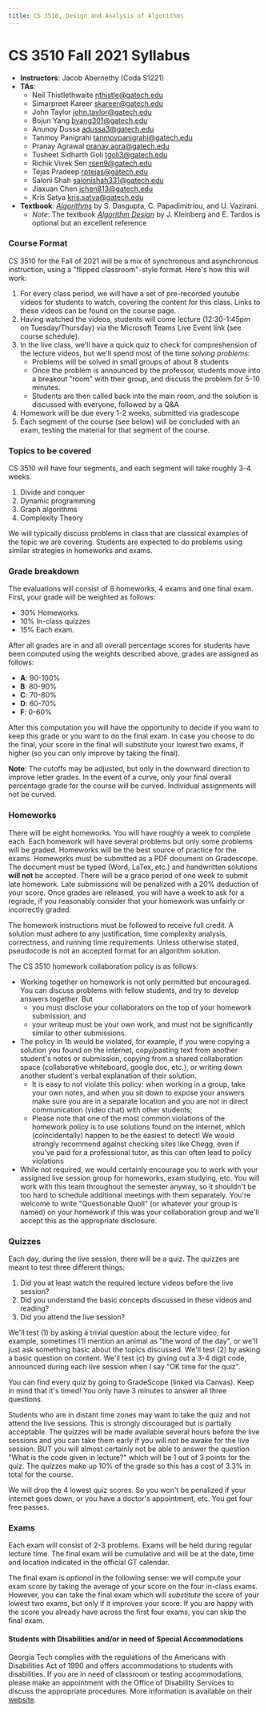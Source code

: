 ```yaml
---
title: CS 3510, Design and Analysis of Algorithms
---
```


# CS 3510 Fall 2021 Syllabus

- **Instructors**: Jacob Abernethy (Coda S1221) 
- **TAs**: 
    - Neil Thistlethwaite <nthistle@gatech.edu> 
    - Simarpreet Kareer <skareer@gatech.edu> 
    - John Taylor <john.taylor@gatech.edu> 
    - Bojun Yang <byang301@gatech.edu>
    - Anunoy Dussa <adussa3@gatech.edu>
    - Tanmoy Panigrahi    <tanmoypanigrahi@gatech.edu> 
    - Pranay Agrawal  <pranay.agra@gatech.edu> 
    - Tusheet Sidharth Goli   <tgoli3@gatech.edu> 
    - Richik Vivek Sen    <rsen9@gatech.edu> 
    - Tejas Pradeep   <rptejas@gatech.edu> 
    - Saloni Shah <salonishah331@gatech.edu> 
    - Jiaxuan Chen    <jchen813@gatech.edu> 
    - Kris Satya  <kris.satya@gatech.edu> 
- **Textbook**: [*Algorithms*](https://www.amazon.com/Algorithms-Sanjoy-Dasgupta/dp/0073523402) by S. Dasgupta, C. Papadimitriou, and U. Vazirani.
  - *Note*: The textbook [*Algorithm Design*](https://www.amazon.com/Algorithm-Design-Jon-Kleinberg/dp/0321295358) by J. Kleinberg and E. Tardos is optional but an excellent reference

### Course Format

CS 3510 for the Fall of 2021 will be a mix of synchronous and asynchronous instruction, using a "flipped classroom"-style format. Here's how this will work:

1. For every class period, we will have a set of pre-recorded youtube videos for students to watch, covering the content for this class. Links to these videos can be found on the course page.
2. Having watched the videos, students will come lecture (12:30-1:45pm on Tuesday/Thursday) via the Microsoft Teams Live Event link (see course schedule).
3. In the live class, we'll have a quick quiz to check for compreshension of the lecture videos, but we'll spend most of the time *solving problems*:
    + Problems will be solved in small groups of about 8 students
    + Once the problem is announced by the professor, students move into a breakout "room" with their group, and discuss the problem for 5-10 minutes.
    + Students are then called back into the main room, and the solution is discussed with everyone, followed by a Q&A
4. Homework will be due every 1-2 weeks, submitted via gradescope
5. Each segment of the course (see below) will be concluded with an exam, testing the material for that segment of the course.


### Topics to be covered

CS 3510 will have four segments, and each segment will take roughly 3-4 weeks.

1. Divide and conquer 
1. Dynamic programming
1. Graph algorithms
1. Complexity Theory

We will typically discuss problems in class that are classical examples of the topic we are covering. Students are expected to do problems using similar strategies in homeworks and exams.

### Grade breakdown

The evaluations will consist of 8 homeworks, 4 exams and one final exam. First, your grade will be weighted as follows:
- 30% Homeworks. 
- 10% In-class quizzes
- 15% Each exam. 

After all grades are in and all overall percentage scores for students have been computed using the weights described above, grades
are assigned as follows:
- **A**: 90-100%
- **B**: 80-90%
- **C**: 70-80%
- **D**: 60-70%
- **F**: 0-60%

After this computation you will have the opportunity to decide if you want to keep this grade or you want to do the final exam. In case you choose to do the final, your score in the final will substitute your lowest two exams, if higher (so you can only improve by taking the final).

**Note**: The cutoffs may be adjusted, but only in the downward direction to improve letter grades.  In the event of a curve,
only your final overall percentage grade for the course will be curved. Individual assignments will not be curved.

### Homeworks

There will be eight homeworks. You will have roughly a week to complete each. Each homework will have several problems but only some problems will be graded. Homeworks will be the best source of practice for the exams. Homeworks must be submitted as a PDF document on Gradescope. The document must be typed (Word, LaTex, etc.) and handwritten solutions **will not** be accepted. There will be a grace period of one week to submit late homework. Late submissions will be penalized with a 20% deduction of your score. Once grades are released, you will have a week to ask for a regrade, if you reasonably consider that your homework was unfairly or incorrectly graded.
 
The homework instructions must be followed to receive full credit. A solution must adhere to any justification, time complexity analysis, correctness, and running time requirements. Unless otherwise stated, pseudocode is not an accepted format for an algorithm solution.

The CS 3510 homework collaboration policy is as follows:

+ Working together on homework is not only permitted but encouraged. You can discuss problems with fellow students, and try to develop answers together. But
    + you must disclose your collaborators on the top of your homework submission, and
    + your writeup must be your own work, and must not be significantly similar to other submissions.
+ The policy in 1b would be violated, for example, if you were copying a solution you found on the internet, copy/pasting text from another student's notes or submission, copying from a shared collaboration space (collaborative whiteboard, google doc, etc.), or writing down another student's verbal explanation of their solution.
    + It is easy to not violate this policy: when working in a group, take your own notes, and when you sit down to expose your answers make sure you are in a separate location and you are not in direct communication (video chat) with other students;
    + Please note that one of the most common violations of the homework policy is to use solutions found on the internet, which (coincidentally) happen to be the easiest to detect! We would strongly recommend against checking sites like Chegg, even if you've paid for a professional tutor, as this can often lead to policy violations
+ While not required, we would certainly encourage you to work with your assigned live session group for homeworks, exam studying, etc. You will work with this team throughout the semester anyway, so it shouldn't be too hard to schedule additional meetings with them separately. You're welcome to write "Questionable Quoll" (or whatever your group is named) on your homework if this was your collaboration group and we'll accept this as the appropriate disclosure.

### Quizzes

Each day, during the live session, there will be a quiz. The quizzes are meant to test three different things:

1. Did you at least watch the required lecture videos before the live session? 
1. Did you understand the basic concepts discussed in these videos and reading?
1. Did you attend the live session?


We'll test (1) by asking a trivial question about the lecture video; for example, sometimes I'll mention an animal as "the word of the day", or we'll just ask something basic about the topics discussed. We'll test (2) by asking a basic question on content. We'll test (c) by giving out a 3-4 digit code, announced during each live session when I say "OK time for the quiz".

You can find every quiz by going to GradeScope (linked via Canvas). Keep in mind that it's timed! You only have 3 minutes to answer all three questions. 

Students who are in distant time zones may want to take the quiz and not attend the live sessions. This is strongly discouraged but is partially acceptable. The quizzes will be made available several hours before the live sessions and you can take them early if you will not be awake for the live session. BUT you will almost certainly not be able to answer the question "What is the code given in lecture?" which will be 1 out of 3 points for the quiz. The quizzes make up 10% of the grade so this has a cost of 3.3% in total for the course.

We will drop the 4 lowest quiz scores. So you won't be penalized if your internet goes down, or you have a doctor's appointment, etc. You get four free passes.



### Exams

Each exam will consist of 2-3 problems. Exams will be held during regular lecture time. The final exam will be cumulative and will be at the date, time and location indicated in the official GT calendar.

The final exam is *optional* in the following sense: we will compute your exam score by taking the average of your score on the four in-class exams. However, you can take the final exam which will *substitute* the score of your lowest two exams, but only if it improves your score. If you are happy with the score you already have across the first four exams, you can skip the final exam.

#### Students with Disabilities and/or in need of Special Accommodations

Georgia Tech complies with the regulations of the Americans with Disabilities Act of 1990 and offers accommodations to students with disabilities. If you are in need of classroom or testing accommodations, please make an appointment with the Office of Disability Services to discuss the appropriate procedures. More information is available on their [website](http://disabilityservices.gatech.edu/).
